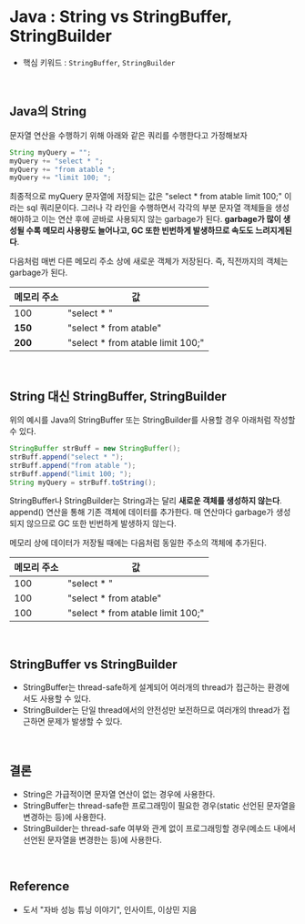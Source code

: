 # Java : String vs StringBuffer, StringBuilder

- 핵심 키워드 : ```StringBuffer```, ```StringBuilder```

<br>



## Java의 String

문자열 연산을 수행하기 위해 아래와 같은 쿼리를 수행한다고 가정해보자

```java
String myQuery = "";
myQuery += "select * ";
myQuery += "from atable ";
myQuery += "limit 100; ";
```

최종적으로 myQuery 문자열에 저장되는 값은 "select * from atable limit 100;" 이라는 sql 쿼리문이다. 그러나 각 라인을 수행하면서 각각의 부분 문자열 객체들을 생성해야하고 이는 연산 후에 곧바로 사용되지 않는 garbage가 된다. **garbage가 많이 생성될 수록 메모리 사용량도 늘어나고, GC 또한 빈번하게 발생하므로 속도도 느려지게된다**.

다음처럼 매번 다른 메모리 주소 상에 새로운 객체가 저장된다. 즉, 직전까지의 객체는 garbage가 된다.

| 메모리 주소 | 값                                |
| ----------- | --------------------------------- |
| 100         | "select * "                       |
| **150**     | "select * from atable"            |
| **200**     | "select * from atable limit 100;" |



<br>



## String 대신 StringBuffer, StringBuilder

위의 예시를 Java의 StringBuffer 또는 StringBuilder를 사용할 경우 아래처럼 작성할 수 있다.

```java
StringBuffer strBuff = new StringBuffer();
strBuff.append("select * ");
strBuff.append("from atable ");
strBuff.append("limit 100; ");
String myQuery = strBuff.toString();
```

StringBuffer나 StringBuilder는 String과는 달리 **새로운 객체를 생성하지 않는다**. append() 연산을 통해 기존 객체에 데이터를 추가한다. 매 연산마다 garbage가 생성되지 않으므로 GC 또한 빈번하게 발생하지 않는다.

메모리 상에 데이터가 저장될 때에는 다음처럼 동일한 주소의 객체에 추가된다.

| 메모리 주소 | 값                                |
| ----------- | --------------------------------- |
| 100         | "select * "                       |
| 100         | "select * from atable"            |
| 100         | "select * from atable limit 100;" |



<br>

## StringBuffer vs StringBuilder

- StringBuffer는 thread-safe하게 설계되어 여러개의 thread가 접근하는 환경에서도 사용할 수 있다.
- StringBuilder는 단일 thread에서의 안전성만 보전하므로 여러개의 thread가 접근하면 문제가 발생할 수 있다.



<br>



## 결론

- String은 가급적이면 문자열 연산이 없는 경우에 사용한다.
- StringBuffer는 thread-safe한 프로그래밍이 필요한 경우(static 선언된 문자열을 변경하는 등)에 사용한다.
- StringBuilder는 thread-safe 여부와 관계 없이 프로그래밍할 경우(메소드 내에서 선언된 문자열을 변경한는 등)에 사용한다.





<br>

## Reference

- 도서 "자바 성능 튜닝 이야기", 인사이트, 이상민 지음
